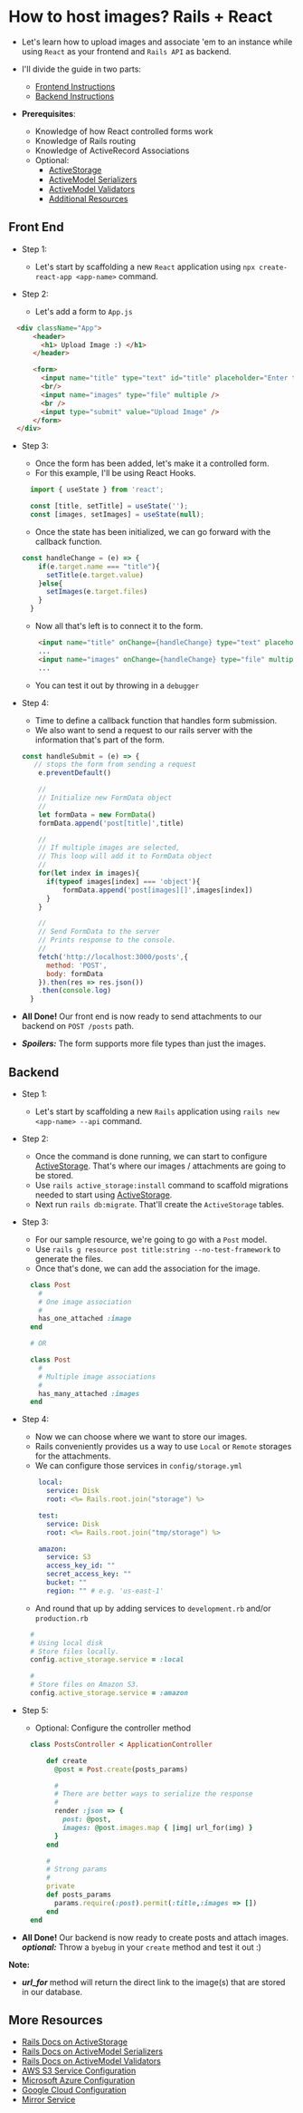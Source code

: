 # How to host images? Rails + React
- Let's learn how to upload images and associate 'em to an instance while using `React` as your frontend and `Rails API` as backend.


- I'll divide the guide in two parts:
  - [Frontend Instructions](https://github.com/ShivangDave/hosting-images-rails-react#front-end)
  - [Backend Instructions](https://github.com/ShivangDave/hosting-images-rails-react#backend)


- **Prerequisites**:
  - Knowledge of how React controlled forms work
  - Knowledge of Rails routing
  - Knowledge of ActiveRecord Associations
  - Optional:
    - [ActiveStorage]
    - [ActiveModel Serializers]
    - [ActiveModel Validators]
    - [Additional Resources]

## Front End

- Step 1:
  - Let's start by scaffolding a new `React` application using `npx create-react-app <app-name>` command.


- Step 2:
  - Let's add a form to `App.js`
```html
  <div className="App">
      <header>
        <h1> Upload Image :) </h1>
      </header>

      <form>
        <input name="title" type="text" id="title" placeholder="Enter title.." />
        <br/>
        <input name="images" type="file" multiple />
        <br />
        <input type="submit" value="Upload Image" />
      </form>
  </div>
```

- Step 3:
  - Once the form has been added, let's make it a controlled form.
  - For this example, I'll be using React Hooks.
  ```js
    import { useState } from 'react';

    const [title, setTitle] = useState('');
    const [images, setImages] = useState(null);
  ```
  - Once the state has been initialized, we can go forward with the callback function.
  ```js
  const handleChange = (e) => {
      if(e.target.name === "title"){
        setTitle(e.target.value)
      }else{
        setImages(e.target.files)
      }
    }
  ```
  - Now all that's left is to connect it to the form.
  ```html
      <input name="title" onChange={handleChange} type="text" placeholder="Enter title.." />
      ...
      <input name="images" onChange={handleChange} type="file" multiple />
      ...
  ```
  - You can test it out by throwing in a `debugger`

- Step 4:
  - Time to define a callback function that handles form submission.
  - We also want to send a request to our rails server with the information that's part of the form.
  ```js
  const handleSubmit = (e) => {
     // stops the form from sending a request
      e.preventDefault()

      //
      // Initialize new FormData object
      //
      let formData = new FormData()
      formData.append('post[title]',title)

      //
      // If multiple images are selected,
      // This loop will add it to FormData object
      //
      for(let index in images){
        if(typeof images[index] === 'object'){
            formData.append('post[images][]',images[index])
        }
      }

      //
      // Send FormData to the server
      // Prints response to the console.
      //
      fetch('http://localhost:3000/posts',{
        method: 'POST',
        body: formData
      }).then(res => res.json())
      .then(console.log)
    }
  ```

- **All Done!** Our front end is now ready to send attachments to our backend on `POST /posts` path.

- ***Spoilers:*** The form supports more file types than just the images.

## Backend

- Step 1:
  - Let's start by scaffolding a new `Rails` application using `rails new <app-name> --api` command.


- Step 2:
  - Once the command is done running, we can start to configure [ActiveStorage]. That's where our images / attachments are going to be stored.
  - Use `rails active_storage:install` command to scaffold migrations needed to start using [ActiveStorage].
  - Next run `rails db:migrate`. That'll create the `ActiveStorage` tables.


- Step 3:
  - For our sample resource, we're going to go with a `Post` model.
  - Use `rails g resource post title:string --no-test-framework` to generate the files.
  - Once that's done, we can add the association for the image.

  ```ruby
    class Post
      #
      # One image association
      #
      has_one_attached :image
    end

    # OR

    class Post
      #
      # Multiple image associations
      #
      has_many_attached :images
    end
  ```

- Step 4:
  - Now we can choose where we want to store our images.
  - Rails conveniently provides us a way to use `Local` or `Remote` storages for the attachments.
  - We can configure those services in `config/storage.yml`
  ```yml
      local:
        service: Disk
        root: <%= Rails.root.join("storage") %>

      test:
        service: Disk
        root: <%= Rails.root.join("tmp/storage") %>

      amazon:
        service: S3
        access_key_id: ""
        secret_access_key: ""
        bucket: ""
        region: "" # e.g. 'us-east-1'
  ```

  - And round that up by adding services to `development.rb` and/or `production.rb`
  ```ruby
    #
    # Using local disk
    # Store files locally.
    config.active_storage.service = :local

    #
    # Store files on Amazon S3.
    config.active_storage.service = :amazon
  ```

- Step 5:
  - Optional: Configure the controller method
  ```ruby
    class PostsController < ApplicationController

        def create
          @post = Post.create(posts_params)

          #
          # There are better ways to serialize the response
          #
          render :json => {
            post: @post,
            images: @post.images.map { |img| url_for(img) }
          }
        end

        #
        # Strong params
        #
        private
        def posts_params
          params.require(:post).permit(:title,:images => [])
        end
    end
  ```

- **All Done!** Our backend is now ready to create posts and attach images. ***optional:*** Throw a `byebug` in your `create` method and test it out :)

**Note:**
- ***url_for*** method will return the direct link to the image(s) that are stored in our database.

## More Resources
- [Rails Docs on ActiveStorage]
- [Rails Docs on ActiveModel Serializers]
- [Rails Docs on ActiveModel Validators]
- [AWS S3 Service Configuration]
- [Microsoft Azure Configuration]
- [Google Cloud Configuration]
- [Mirror Service]

[Rails Docs on ActiveStorage]: https://edgeguides.rubyonrails.org/active_storage_overview.html
[ActiveStorage]: https://edgeguides.rubyonrails.org/active_storage_overview.html
[Rails Docs on ActiveModel Serializers]: https://github.com/rails-api/active_model_serializers
[ActiveModel Serializers]: https://github.com/rails-api/active_model_serializers
[Rails Docs on ActiveModel Validators]: https://api.rubyonrails.org/v6.1.3.1/classes/ActiveModel/Validator.html
[ActiveModel Validators]: https://api.rubyonrails.org/v6.1.3.1/classes/ActiveModel/Validator.html
[AWS S3 Service Configuration]: https://edgeguides.rubyonrails.org/active_storage_overview.html#s3-service-amazon-s3-and-s3-compatible-apis
[Microsoft Azure Configuration]: https://edgeguides.rubyonrails.org/active_storage_overview.html#microsoft-azure-storage-service
[Google Cloud Configuration]: https://edgeguides.rubyonrails.org/active_storage_overview.html#google-cloud-storage-service
[Mirror Service]: https://edgeguides.rubyonrails.org/active_storage_overview.html#mirror-service
[Additional Resources]: https://github.com/ShivangDave/hosting-images-rails-react#more-resources
